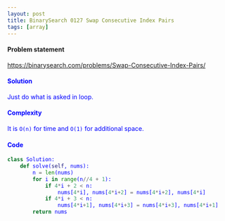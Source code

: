 ```yaml
---
layout: post
title: BinarySearch 0127 Swap Consecutive Index Pairs
tags: [array]
---
```


#### Problem statement

<a href="https://binarysearch.com/problems/Swap-Consecutive-Index-Pairs/"> <font color = blue>https://binarysearch.com/problems/Swap-Consecutive-Index-Pairs/

#### Solution
Just do what is asked in loop.

#### Complexity
It is `O(n)` for time and `O(1)` for additional space.

#### Code
```python
class Solution:
    def solve(self, nums):
        n = len(nums)
        for i in range(n//4 + 1):
            if 4*i + 2 < n:
                nums[4*i], nums[4*i+2] = nums[4*i+2], nums[4*i]
            if 4*i + 3 < n:
                nums[4*i+1], nums[4*i+3] = nums[4*i+3], nums[4*i+1]
        return nums
```
